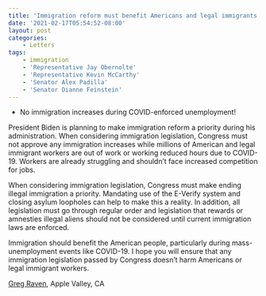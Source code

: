 ```yaml
---
title: 'Immigration reform must benefit Americans and legal immigrants!'
date: '2021-02-17T05:54:52-08:00'
layout: post
categories:
    - Letters
tags:
    - immigration
    - 'Representative Jay Obernolte'
    - 'Representative Kevin McCarthy'
    - 'Senator Alex Padilla'
    - 'Senator Dianne Feinstein'
---
```


- No immigration increases during COVID-enforced unemployment!

President Biden is planning to make immigration reform a priority during his administration. When considering immigration legislation, Congress must not approve any immigration increases while millions of American and legal immigrant workers are out of work or working reduced hours due to COVID-19. Workers are already struggling and shouldn’t face increased competition for jobs.

When considering immigration legislation, Congress must make ending illegal immigration a priority. Mandating use of the E-Verify system and closing asylum loopholes can help to make this a reality. In addition, all legislation must go through regular order and legislation that rewards or amnesties illegal aliens should not be considered until current immigration laws are enforced.

Immigration should benefit the American people, particularly during mass-unemployment events like COVID-19. I hope you will ensure that any immigration legislation passed by Congress doesn’t harm Americans or legal immigrant workers.

[Greg Raven](https://www.gregraven.org/), Apple Valley, CA